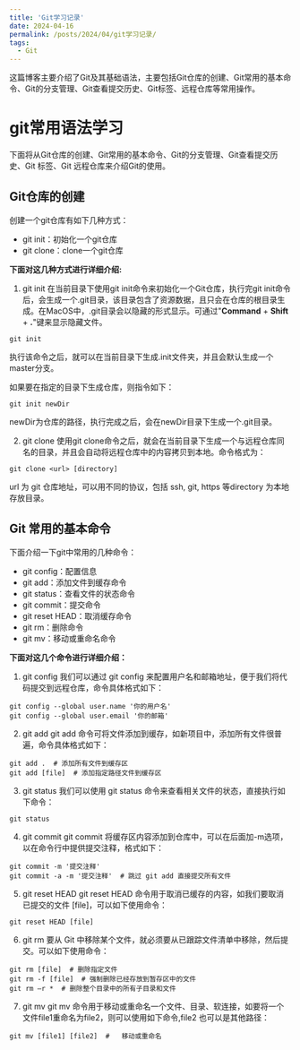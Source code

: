 ```yaml
---
title: 'Git学习记录'
date: 2024-04-16
permalink: /posts/2024/04/git学习记录/
tags:
  - Git
---
```


这篇博客主要介绍了Git及其基础语法，主要包括Git仓库的创建、Git常用的基本命令、Git的分支管理、Git查看提交历史、Git标签、远程仓库等常用操作。

# git常用语法学习
下面将从Git仓库的创建、Git常用的基本命令、Git的分支管理、Git查看提交历史、Git 标签、Git 远程仓库来介绍Git的使用。

## Git仓库的创建
创建一个git仓库有如下几种方式：

- git init：初始化一个git仓库
- git clone：clone一个git仓库

**下面对这几种方式进行详细介绍:**

1. git init
在当前目录下使用git init命令来初始化一个Git仓库，执行完git init命令后，会生成一个.git目录，该目录包含了资源数据，且只会在仓库的根目录生成。在MacOS中，.git目录会以隐藏的形式显示。可通过"**Command** + **Shift** + **.**"键来显示隐藏文件。

```
git init
```
执行该命令之后，就可以在当前目录下生成.init文件夹，并且会默认生成一个master分支。

如果要在指定的目录下生成仓库，则指令如下：
```git
git init newDir
```
newDir为仓库的路径，执行完成之后，会在newDir目录下生成一个.git目录。

2. git clone
使用git clone命令之后，就会在当前目录下生成一个与远程仓库同名的目录，并且会自动将远程仓库中的内容拷贝到本地。命令格式为：
```git
git clone <url> [directory]
```
url 为 git 仓库地址，可以用不同的协议，包括 ssh, git, https 等directory 为本地存放目录。

## Git 常用的基本命令

下面介绍一下git中常用的几种命令：

- git config：配置信息
- git add：添加文件到缓存命令
- git status：查看文件的状态命令
- git commit：提交命令
- git reset HEAD：取消缓存命令
- git rm：删除命令
- git mv：移动或重命名命令

**下面对这几个命令进行详细介绍：**

1. git config
我们可以通过 git config 来配置用户名和邮箱地址，便于我们将代码提交到远程仓库，命令具体格式如下：
```git
git config --global user.name '你的用户名'
git config --global user.email '你的邮箱'
```
2. git add
git add 命令可将文件添加到缓存，如新项目中，添加所有文件很普遍，命令具体格式如下：
```git
git add .  # 添加所有文件到缓存区
git add [file]  # 添加指定路径文件到缓存区
```
3. git status
我们可以使用 git status 命令来查看相关文件的状态，直接执行如下命令：
```git
git status
```

4. git commit
git commit 将缓存区内容添加到仓库中，可以在后面加-m选项，以在命令行中提供提交注释，格式如下：
```git
git commit -m '提交注释'
git commit -a -m '提交注释'  # 跳过 git add 直接提交所有文件
```

5. git reset HEAD
git reset HEAD 命令用于取消已缓存的内容，如我们要取消已提交的文件 [file]，可以如下使用命令：
```git
git reset HEAD [file]
```

6. git rm
要从 Git 中移除某个文件，就必须要从已跟踪文件清单中移除，然后提交。可以如下使用命令：
```git
git rm [file]  # 删除指定文件
git rm -f [file]  # 强制删除已经存放到暂存区中的文件
git rm –r *  # 删除整个目录中的所有子目录和文件
```

7. git mv
git mv 命令用于移动或重命名一个文件、目录、软连接，如要将一个文件file1重命名为file2，则可以使用如下命令,file2 也可以是其他路径：
```git
git mv [file1] [file2]  #   移动或重命名
```
